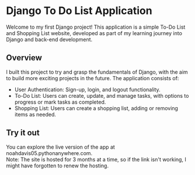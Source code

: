 # Django To Do List Application
Welcome to my first Django project! This application is a simple To-Do List and Shopping List website, developed as part of my learning journey into Django and back-end development.

## Overview
I built this project to try and grasp the fundamentals of Django, with the aim to build more exciting projects in the future. The application consists of:
- User Authentication: Sign-up, login, and logout functionality.
- To-Do List: Users can create, update, and manage tasks, with options to progress or mark tasks as completed.
- Shopping List: Users can create a shopping list, adding or removing items as needed.

## Try it out
You can explore the live version of the app at noahdavis05.pythonanywhere.com.
<br>
Note: The site is hosted for 3 months at a time, so if the link isn't working, I might have forgotten to renew the hosting.
